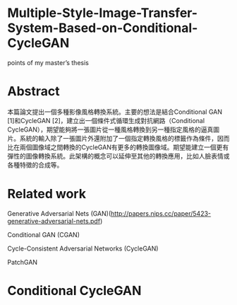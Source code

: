 # Multiple-Style-Image-Transfer-System-Based-on-Conditional-CycleGAN
points of my master’s thesis

# Abstract
本篇論文提出一個多種影像風格轉換系統。主要的想法是結合Conditional GAN [1]和CycleGAN [2]，建立出一個條件式循環生成對抗網路（Conditional CycleGAN），期望能夠將一張圖片從一種風格轉換到另一種指定風格的逼真圖片。系統的輸入除了一張圖片外還附加了一個指定轉換風格的標籤作為條件，因而比在兩個圖像域之間轉換的CycleGAN有更多的轉換圖像域。期望能建立一個更有彈性的圖像轉換系統。此架構的概念可以延伸至其他的轉換應用，比如人臉表情或各種特徵的合成等。

# Related work
Generative Adversarial Nets (GAN)(http://papers.nips.cc/paper/5423-generative-adversarial-nets.pdf)

Conditional GAN (CGAN)

Cycle-Consistent Adversarial Networks (CycleGAN)

PatchGAN

# Conditional CycleGAN
